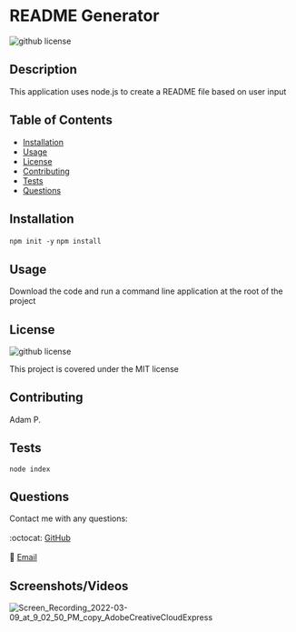 # README Generator
  ![github license](http://img.shields.io/badge/license-MIT-blue.svg)
  

  ## Description
  This application uses node.js to create a README file based on user input
  
  ## Table of Contents
  * [Installation](#installation)
  * [Usage](#usage)
  * [License](#license)
  * [Contributing](#contributing)
  * [Tests](#tests)
  * [Questions](#questions)
  
  ## Installation
  `npm init -y`
  `npm install`
  
  ## Usage
  Download the code and run a command line application at the root of the project
  
  ## License
  ![github license](http://img.shields.io/badge/license-MIT-blue.svg)

  This project is covered under the MIT license
  
  ## Contributing
  Adam P.
  
  ## Tests
  `node index`
  
  ## Questions
  Contact me with any questions:<br/>
  <br/>
  :octocat: [GitHub](https://github.com/agpritts)<br/>
  <br/>
  :email: [Email](mailto:agpritts@gmail.com)<br/>
  
  ## Screenshots/Videos
  
![Screen_Recording_2022-03-09_at_9_02_50_PM_copy_AdobeCreativeCloudExpress](https://user-images.githubusercontent.com/96213926/157575307-287a76d3-e7ac-4ead-ae59-5a748995f386.gif)

  
